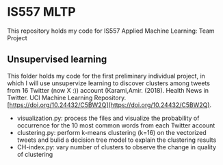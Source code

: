 # IS557 MLTP
This repository holds my code for IS557 Applied Machine Learning: Team Project

## Unsupervised learning
This folder holds my code for the first preliminary individual project, in which I will use unsupervize learning to discover clusters among tweets from 16 Twitter (now X :)) account (Karami,Amir. (2018). Health News in Twitter. UCI Machine Learning Repository. [https://doi.org/10.24432/C5BW2Q](https://doi.org/10.24432/C5BW2Q). 

- visualization.py: process the files and visualize the probability of occurrence for the 10 most common words from each Twitter account
- clustering.py: perform k-means clustering (k=16) on the vectorized tweets and bulid a decision tree model to explain the clustering results
- CH-index.py: vary number of clusters to observe the change in quality of clustering
